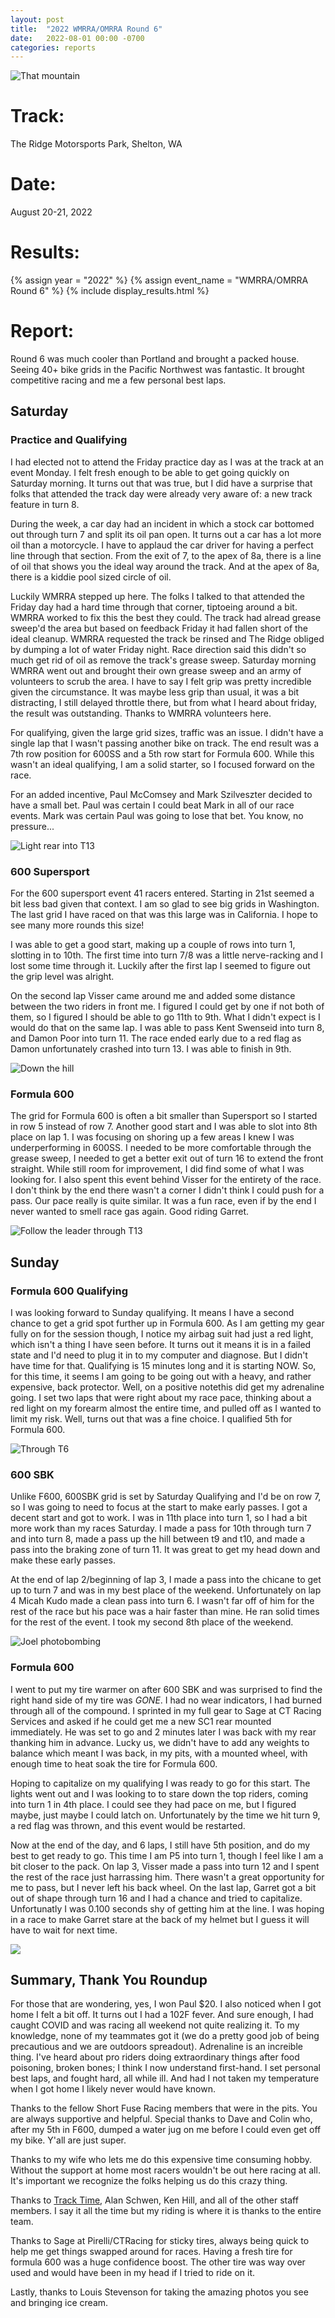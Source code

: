 ```yaml
---
layout: post
title:  "2022 WMRRA/OMRRA Round 6"
date:   2022-08-01 00:00 -0700
categories: reports
---
```


![That mountain](/img/race-report-photos/2022/wmrra-r6-ridge/STF09940-tt.jpg)

# Track:
The Ridge Motorsports Park, Shelton, WA

# Date:
August 20-21, 2022

# Results:
{% assign year = "2022" %}
{% assign event_name = "WMRRA/OMRRA Round 6" %}
{% include display_results.html %}

# Report:

Round 6 was much cooler than Portland and brought a packed house. Seeing 40+
bike grids in the Pacific Northwest was fantastic. It brought competitive racing
and me a few personal best laps.

## Saturday 

### Practice and Qualifying

I had elected not to attend the Friday practice day as I was at the track
at an event Monday. I felt fresh enough to be able to get going quickly on
Saturday morning. It turns out that was true, but I did have a surprise that
folks that attended the track day were already very aware of: a new track 
feature in turn 8.

During the week, a car day had an incident in which a stock car bottomed out
through turn 7 and split its oil pan open. It turns out a car has a lot more
oil than a motorcycle. I have to applaud the car driver for having a perfect
line through that section. From the exit of 7, to the apex of 8a, there is a
line of oil that shows you the ideal way around the track. And at the apex of
8a, there is a kiddie pool sized circle of oil.

Luckily WMRRA stepped up here. The folks I talked to that attended the Friday
day had a hard time through that corner, tiptoeing around a bit. WMRRA worked
to fix this the best they could. The track had alread grease sweep'd the area
but based on feedback Friday it had fallen short of the ideal cleanup. WMRRA
requested the track be rinsed and The Ridge obliged by dumping a lot of water
Friday night. Race direction said this didn't so much get rid of oil as remove
the track's grease sweep. Saturday morning WMRRA went out and brought their own
grease sweep and an army of volunteers to scrub the area. I have to say I felt
grip was pretty incredible given the circumstance. It was maybe less grip than
usual, it was a bit distracting, I still delayed throttle there, but from what
I heard about friday, the result was outstanding. Thanks to WMRRA volunteers
here.

For qualifying, given the large grid sizes, traffic was an issue. I didn't
have a single lap that I wasn't passing another bike on track. The end result
was a 7th row position for 600SS and a 5th row start for Formula 600. While
this wasn't an ideal qualifying, I am a solid starter, so I focused forward on
the race.

For an added incentive, Paul McComsey and Mark Szilveszter decided to have a
small bet. Paul was certain I could beat Mark in all of our race events. Mark
was certain Paul was going to lose that bet. You know, no pressure...

![Light rear into T13](/img/race-report-photos/2022/wmrra-r6-ridge/STF05134TS.jpg)

### 600 Supersport

For the 600 supersport event 41 racers entered. Starting in 21st seemed a bit
less bad given that context. I am so glad to see big grids in Washington. The
last grid I have raced on that was this large was in California. I hope to see
many more rounds this size!

I was able to get a good start, making up a couple of rows into turn 1, slotting in to 10th. The first time into turn 7/8 was a little nerve-racking and I lost some time through it. Luckily after the first lap I seemed to figure out the grip level was alright.

On the second lap Visser came around me and added some distance between the two riders in front me. I figured I could get by one if not both of them, so I figured I should be able to go 11th to 9th. What I didn't expect is I would do that on the same lap. I was able to pass Kent Swenseid into turn 8, and Damon Poor into turn 11. The race ended early due to a red flag as Damon unfortunately crashed into turn 13. I was able to finish in 9th.

![Down the hill](/img/race-report-photos/2022/wmrra-r6-ridge/STF08746.jpg)

### Formula 600

The grid for Formula 600 is often a bit smaller than Supersport so I started in
row 5 instead of row 7. Another good start and I was able to slot into 8th
place on lap 1. I was focusing on shoring up a few areas I knew I was
underperforming in 600SS. I needed to be more comfortable through the grease
sweep, I needed to get a better exit out of turn 16 to extend the front
straight. While still room for improvement, I did find some of what I was
looking for. I also spent this event behind Visser for the entirety of the
race. I don't think by the end there wasn't a corner I didn't think I could
push for a pass. Our pace really is quite similar. It was a fun race, even if
by the end I never wanted to smell race gas again. Good riding Garret.

![Follow the leader through T13](/img/race-report-photos/2022/wmrra-r6-ridge/STF00618.jpg)

## Sunday

### Formula 600 Qualifying

I was looking forward to Sunday qualifying. It means I have a second chance to
get a grid spot further up in Formula 600. As I am getting my gear fully on for
the session though, I notice my airbag suit had just a red light, which isn't a
thing I have seen before. It turns out it means it is in a failed state and I'd
need to plug it in to my computer and diagnose. But I didn't have time for that.
Qualifying is 15 minutes long and it is starting NOW. So, for this time, it
seems I am going to be going out with a heavy, and rather expensive, back
protector. Well, on a positive notethis did get my adrenaline going. I set two
laps that were right about my race pace, thinking about a red light on my
forearm almost the entire time, and pulled off as I wanted to limit my risk.
Well, turns out that was a fine choice. I qualified 5th for Formula 600.

![Through T6](/img/race-report-photos/2022/wmrra-r6-ridge/STF02469.jpg)

### 600 SBK

Unlike F600, 600SBK grid is set by Saturday Qualifying and I'd be on row 7, so
I was going to need to focus at the start to make early passes. I got a decent
start and got to work. I was in 11th place into turn 1, so I had a bit more
work than my races Saturday. I made a pass for 10th through turn 7 and into
turn 8, made a pass up the hill between t9 and t10, and made a pass into the
braking zone of turn 11. It was great to get my head down and make these early
passes. 

At the end of lap 2/beginning of lap 3, I made a pass into the chicane to get
up to turn 7 and was in my best place of the weekend. Unfortunately on lap 4
Micah Kudo made a clean pass into turn 6. I wasn't far off of him for the rest
of the race but his pace was a hair faster than mine. He ran solid times for
the rest of the event. I took my second 8th place of the weekend.

![Joel photobombing](/img/race-report-photos/2022/wmrra-r6-ridge/STF02535.jpg)

### Formula 600 

I went to put my tire warmer on after 600 SBK and was surprised to find the right hand side of my tire was *GONE*. I had no wear indicators, I had burned
through all of the compound. I sprinted in my full gear to Sage at CT Racing
Services and asked if he could get me a new SC1 rear mounted immediately. He
was set to go and 2 minutes later I was back with my rear thanking him in
advance. Lucky us, we didn't have to add any weights to balance which meant I was back, in my pits, with a mounted wheel, with enough time to heat soak the
tire for Formula 600.

Hoping to capitalize on my qualifying I was ready to go for this start. The
lights went out and I was looking to to stare down the top riders, coming into
turn 1 in 4th place. I could see they had pace on me, but I figured maybe, just
maybe I could latch on. Unfortunately by the time we hit turn 9, a red flag was
thrown, and this event would be restarted.

Now at the end of the day, and 6 laps, I still have 5th position, and do my
best to get ready to go. This time I am P5 into turn 1, though I feel like I am
a bit closer to the pack. On lap 3, Visser made a pass into turn 12 and I spent the rest of the race just harrassing him. There wasn't a great opportunity for me to pass, but I never left his back wheel. On the last lap,
Garret got a bit out of shape through turn 16 and I had a chance and tried to 
capitalize. Unfortunatly I was 0.100 seconds shy of getting him at the line. I
was hoping in a race to make Garret stare at the back of my helmet but I guess
it will have to wait for next time.

![](/img/race-report-photos/2022/wmrra-r6-ridge/STF08746-tt.jpg)


## Summary, Thank You Roundup

For those that are wondering, yes, I won Paul $20. I also noticed when I got home I felt a bit off. It turns out I had a 
102F fever. And sure enough, I had caught COVID and was racing all weekend not quite realizing it. To my knowledge, none of my teammates got it (we do a pretty good job of being precautious and we are outdoors spreadout). Adrenaline is an increible thing. I've heard about pro riders doing extraordinary things after food poisoning, broken bones; I think I now understand first-hand. I set personal best laps, and fought hard, all while ill. And had I not taken my temperature when I got home I likely never would have known.

Thanks to the fellow Short Fuse Racing members that were in the pits. You are always supportive and helpful. Special thanks to Dave and Colin who, after my 5th in F600, dumped a water jug on me before I could even get off my bike. Y'all are just super.

Thanks to my wife who lets me do this expensive time consuming hobby. Without the support at home
most racers wouldn't be out here racing at all. It's important we recognize the folks helping us do this
crazy thing.

Thanks to [Track Time](https://tracktime.bike), Alan Schwen, Ken Hill, and all
of the other staff members. I say it all the time but my riding is where it is thanks to the entire team.

Thanks to Sage at Pirelli/CTRacing for sticky tires, always being quick to help
me get things swapped around for races. Having a fresh tire for formula 600 was a huge confidence boost. The other tire was way over used and would have been in my head if I tried to ride on it.

Lastly, thanks to Louis Stevenson for taking the amazing photos you see and bringing ice cream.

